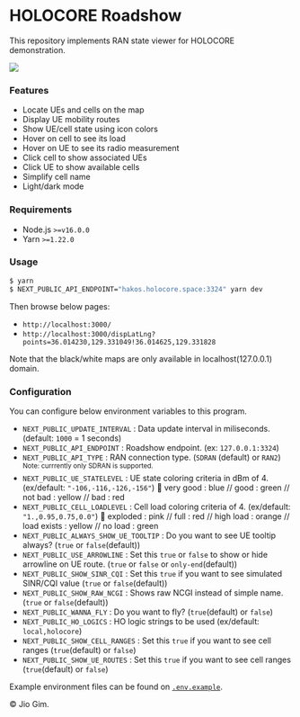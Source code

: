 HOLOCORE Roadshow
=================

This repository implements RAN state viewer for HOLOCORE demonstration.

![](./screenshot_v1.3.7.png)

### Features

- Locate UEs and cells on the map
- Display UE mobility routes
- Show UE/cell state using icon colors
- Hover on cell to see its load
- Hover on UE to see its radio measurement
- Click cell to show associated UEs
- Click UE to show available cells
- Simplify cell name
- Light/dark mode

### Requirements

- Node.js `>=v16.0.0`
- Yarn `>=1.22.0`

### Usage

```bash
$ yarn
$ NEXT_PUBLIC_API_ENDPOINT="hakos.holocore.space:3324" yarn dev
```

Then browse below pages:
- `http://localhost:3000/`
- `http://localhost:3000/dispLatLng?points=36.014230,129.331049!36.014625,129.331828`

Note that the black/white maps are only available in localhost(127.0.0.1) domain.

### Configuration

You can configure below environment variables to this program.

- `NEXT_PUBLIC_UPDATE_INTERVAL` : Data update interval in miliseconds. (default: `1000` = 1 seconds)
- `NEXT_PUBLIC_API_ENDPOINT` : Roadshow endpoint. (ex: `127.0.0.1:3324`)
- `NEXT_PUBLIC_API_TYPE` : RAN connection type. (`SDRAN` (default) or `RAN2`) \
    <sup>Note: currrently only SDRAN is supported.</sup>
- `NEXT_PUBLIC_UE_STATELEVEL` : UE state coloring criteria in dBm of 4. (ex/default: `"-106,-116,-126,-156"`)
    🎨 very good : blue // good : green // not bad : yellow // bad : red
- `NEXT_PUBLIC_CELL_LOADLEVEL` : Cell load coloring criteria of 4. (ex/default: `"1.,0.95,0.75,0.0"`)
    🎨 exploded : pink // full : red // high load : orange // load exists : yellow // no load : green
- `NEXT_PUBLIC_ALWAYS_SHOW_UE_TOOLTIP` : Do you want to see UE tooltip always? (`true` or `false`(default))
- `NEXT_PUBLIC_USE_ARROWLINE` : Set this `true` or `false` to show or hide arrowline on UE route. (`true` or `false` or `only-end`(default))
- `NEXT_PUBLIC_SHOW_SINR_CQI` : Set this `true` if you want to see simulated SINR/CQI value (`true` or `false`(default))
- `NEXT_PUBLIC_SHOW_RAW_NCGI` : Shows raw NCGI instead of simple name. (`true` or `false`(default))
- `NEXT_PUBLIC_WANNA_FLY` : Do you want to fly? (`true`(default) or `false`)
- `NEXT_PUBLIC_HO_LOGICS` : HO logic strings to be used (ex/default: `local,holocore`)
- `NEXT_PUBLIC_SHOW_CELL_RANGES` : Set this `true` if you want to see cell ranges (`true`(default) or `false`)
- `NEXT_PUBLIC_SHOW_UE_ROUTES` : Set this `true` if you want to see cell ranges (`true`(default) or `false`)

Example environment files can be found on [`.env.example`](/.env.example).

&copy; Jio Gim.
